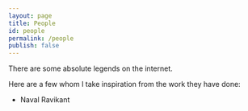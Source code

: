 ```yaml
---
layout: page
title: People
id: people
permalink: /people
publish: false
---
```


There are some absolute legends on the internet. 

Here are a few whom I take inspiration from the work they have done: 
- Naval Ravikant 
